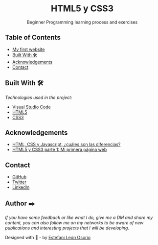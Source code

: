 <h1 align="center">HTML5 y CSS3</h1>

<div align="center">
Beginner Programming learning process and exercises
</div>
<!-- TABLE OF CONTENTS -->

## Table of Contents

- [My first website](https://github.com/EstefaniLeon/HTML5-y-CSS3/tree/master/Mi-primera-pagina-web)
- [Built With 🛠️](#built-with-🛠️)
- [Acknowledgements](#acknowledgements)
- [Contact](#contact)

<!-- BUILD WITH -->

## Built With 🛠️

_Technologies used in the project:_

- [Visual Studio Code](https://code.visualstudio.com/)
- [HTML5](https://es.wikipedia.org/wiki/HTML5)
- [CSS3](https://es.wikipedia.org/wiki/CSS#CSS3)

## Acknowledgements

- [HTML, CSS y Javascript, ¿cuáles son las diferencias?](https://www.aluracursos.com/blog/html-css-javascript-cuales-son-las-diferencias)
- [HTML5 y CSS3 parte 1: Mi primera página web](https://www.aluracursos.com/curso-online-html5-css3-primera-pagina-web)

<!-- CONTACT -->

## Contact

- [GitHub](https://github.com/EstefaniLeon)
- [Twitter](https://twitter.com/Esleos1)
- [LinkedIn](https://www.linkedin.com/in/estefani-leon-osorio/)

## Author ✒️

_If you have some feedback or like what I do, give me a DM and share my content, you can also follow me on my networks to be aware of new publications and interesting projects that I will be developing._

Designed with 💖 - by [Estefani León Osorio](https://github.com/EstefaniLeon)
